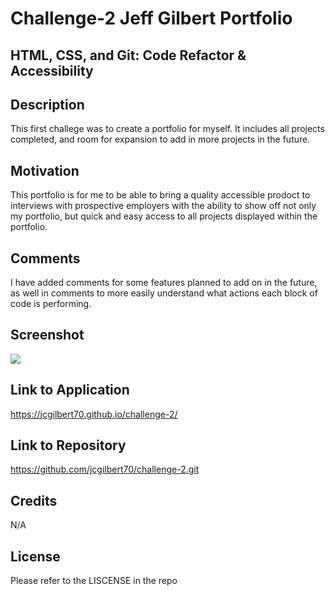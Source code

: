# Challenge-2 Jeff Gilbert Portfolio 
## HTML, CSS, and Git: Code Refactor & Accessibility

## Description

This first challege was to create a portfolio for myself. It includes all projects completed, and room for expansion to add in more projects in the future.

## Motivation

This portfolio is for me to be able to bring a quality accessible prodoct to interviews with prospective employers with the ability to show off not only my portfolio, but quick and easy access to all projects displayed within the portfolio.

## Comments

I have added comments for some features planned to add on in the future, as well in comments to more easily understand what actions each block of code is performing.

## Screenshot

<img src="assets/img/profile.png">

## Link to Application

https://jcgilbert70.github.io/challenge-2/

## Link to Repository

https://github.com/jcgilbert70/challenge-2.git

## Credits

N/A

## License

Please refer to the LISCENSE in the repo